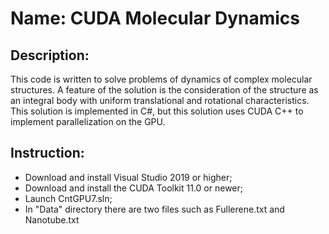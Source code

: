 # Name: CUDA Molecular Dynamics
## Description: 
This code is written to solve problems of dynamics of complex molecular structures.
A feature of the solution is the consideration of the structure as an integral body 
with uniform translational and rotational characteristics.
This solution is implemented in C#, but this solution uses CUDA C++ to implement parallelization on the GPU.

## Instruction:
- Download and install Visual Studio 2019 or higher;
- Download and install the CUDA Toolkit 11.0 or newer;
- Launch CntGPU7.sln;
- In "Data\" directory there are two files such as Fullerene.txt and Nanotube.txt
